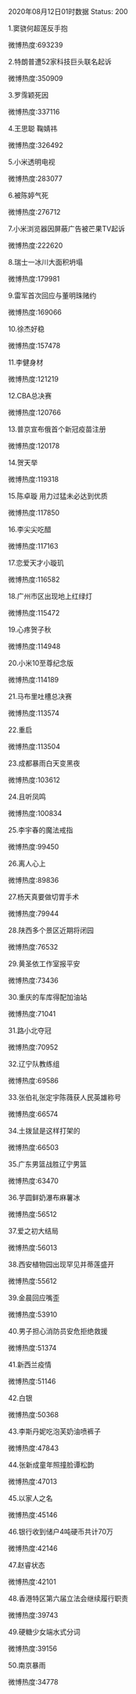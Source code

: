 2020年08月12日01时数据
Status: 200

1.窦骁何超莲反手抱

微博热度:693239

2.特朗普遭52家科技巨头联名起诉

微博热度:350909

3.罗霈颖死因

微博热度:337116

4.王思聪 鞠婧祎

微博热度:326492

5.小米透明电视

微博热度:283077

6.被陈婷气死

微博热度:276712

7.小米浏览器因屏蔽广告被芒果TV起诉

微博热度:222620

8.瑞士一冰川大面积坍塌

微博热度:179981

9.雷军首次回应与董明珠赌约

微博热度:169066

10.徐杰好稳

微博热度:157478

11.李健身材

微博热度:121219

12.CBA总决赛

微博热度:120766

13.普京宣布俄首个新冠疫苗注册

微博热度:120178

14.贺天举

微博热度:119318

15.陈卓璇 用力过猛未必达到优质

微博热度:117850

16.李尖尖吃醋

微博热度:117163

17.恋爱天才小璇玑

微博热度:116582

18.广州市区出现地上红绿灯

微博热度:115472

19.心疼贺子秋

微博热度:114948

20.小米10至尊纪念版

微博热度:114189

21.马布里吐槽总决赛

微博热度:113574

22.重启

微博热度:113504

23.成都暴雨白天变黑夜

微博热度:103612

24.且听凤鸣

微博热度:100834

25.李宇春的魔法戒指

微博热度:99450

26.离人心上

微博热度:89836

27.杨天真要做切胃手术

微博热度:79944

28.陕西多个景区近期将闭园

微博热度:76532

29.黄圣依工作室报平安

微博热度:73436

30.重庆的车库得配加油站

微博热度:71041

31.路小北夺冠

微博热度:70952

32.辽宁队教练组

微博热度:69586

33.张伯礼张定宇陈薇获人民英雄称号

微博热度:66574

34.土拨鼠是这样打架的

微博热度:66503

35.广东男篮战胜辽宁男篮

微博热度:63470

36.芋圆鲜奶瀑布麻薯冰

微博热度:56512

37.爱之初大结局

微博热度:56013

38.西安植物园出现罕见并蒂莲盛开

微博热度:55612

39.金晨回应嘴歪

微博热度:53910

40.男子担心消防员安危拒绝救援

微博热度:51374

41.新西兰疫情

微博热度:51146

42.白银

微博热度:50368

43.李斯丹妮吃泡芙奶油喷裤子

微博热度:47843

44.张新成童年照撞脸谭松韵

微博热度:47013

45.以家人之名

微博热度:45146

46.银行收到储户4吨硬币共计70万

微博热度:42146

47.赵睿状态

微博热度:42101

48.香港特区第六届立法会继续履行职责

微博热度:39743

49.硬糖少女端水式分词

微博热度:39156

50.南京暴雨

微博热度:34778

